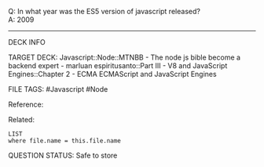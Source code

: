 Q: In what year was the ES5 version of javascript released?  
A: 2009
<!--ID: 1693660763666-->

---

DECK INFO

TARGET DECK: Javascript::Node::MTNBB - The node js bible become a backend expert - marluan espiritusanto::Part III - V8 and JavaScript Engines::Chapter 2 - ECMA ECMAScript and JavaScript Engines

FILE TAGS: #Javascript #Node

Reference:

Related:

```dataview
LIST
where file.name = this.file.name
```

QUESTION STATUS: Safe to store